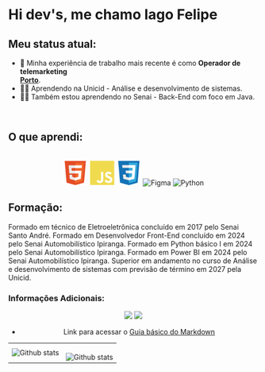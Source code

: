 # Hi dev's, me chamo Iago Felipe


## Meu status atual:

- 👷 Minha experiência de trabalho mais recente é como **Operador de telemarketing** \
[**Porto**](https://www.portoseguro.com.br/).
- 👨‍🏫 Aprendendo na Unicid - Análise e desenvolvimento de sistemas. 
- 👨‍🏫 Também estou aprendendo no Senai - Back-End com foco em Java.
<br/> 


## O que aprendi:

<div align="center" style="display: inline_block"><br/>
   <img src="https://raw.githubusercontent.com/devicons/devicon/master/icons/html5/html5-original.svg" alt="HTML5" title="HTML5" width="50" height="50">
   <img src="https://raw.githubusercontent.com/devicons/devicon/master/icons/javascript/javascript-plain.svg" alt="JavaScript" title="JavaScript" width="50" height="50">
  <img src="https://raw.githubusercontent.com/devicons/devicon/master/icons/css3/css3-original.svg" alt="CSS3" title="CSS3" width="50" height="50">
  <img src="https://cdn.jsdelivr.net/gh/devicons/devicon@latest/icons/figma/figma-original.svg" alt="Figma" title="Figma" width="50" height="50">
  <img src="https://cdn.jsdelivr.net/gh/devicons/devicon@latest/icons/python/python-original.svg" alt="Python" title="Python" width="50" height="50">
</div>

## Formação:
Formado em técnico de Eletroeletrônica concluído em 2017 pelo Senai Santo André.
Formado em Desenvolvedor Front-End concluído em 2024 pelo Senai Automobilístico Ipiranga.
Formado em Python básico I em 2024 pelo Senai Automobilístico Ipiranga.
Formado em Power BI em 2024 pelo Senai Automobilístico Ipiranga.
Superior em andamento no curso de Análise e desenvolvimento de sistemas com previsão de término em 2027 pela Unicid.

### Informações Adicionais: 

 <div align="center"> 
  <a align="center" href="https://www.instagram.com/iagopelitero/" target="_blank"><img src="https://img.shields.io/badge/-Instagram-%23E4405F?style=for-the-badge&logo=instagram&logoColor=white" target="_blank"></a>
  <a align="center" href="https://www.linkedin.com/in/iagopelitero/" target="_blank"><img src="https://img.shields.io/badge/-LinkedIn-%230077B5?style=for-the-badge&logo=linkedin&logoColor=white" target="_blank"></a> 

- Link para acessar o [Guia básico do Markdown](https://docs.pipz.com/central-de-ajuda/learning-center/guia-basico-de-markdown#open)

<table>
  <tr>
    <td>
       <img align="left" src="https://github-readme-stats.vercel.app/api?username=IagoPelitero&show_icons=true&theme=radical" alt="Github stats" />
    </td>
    <td>
<br/>
<img align="left" src="https://github-readme-stats.vercel.app/api/top-langs/?username=IagoPelitero&layout=compact" alt="Github stats" />
 </td>
  </tr>
</table><br/>